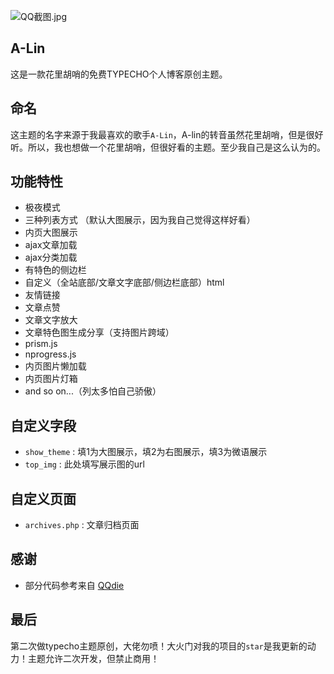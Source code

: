 ![QQ截图.jpg](https://i.loli.net/2020/03/05/gXJ193jSiLBTKZo.jpg)

## A-Lin

这是一款花里胡哨的免费TYPECHO个人博客原创主题。

## 命名

这主题的名字来源于我最喜欢的歌手`A-Lin`，A-lin的转音虽然花里胡哨，但是很好听。所以，我也想做一个花里胡哨，但很好看的主题。至少我自己是这么认为的。

## 功能特性

 - 极夜模式
 - 三种列表方式 （默认大图展示，因为我自己觉得这样好看）
 - 内页大图展示
 - ajax文章加载
 - ajax分类加载
 - 有特色的侧边栏
 - 自定义（全站底部/文章文字底部/侧边栏底部）html
 - 友情链接
 - 文章点赞
 - 文章文字放大
 - 文章特色图生成分享（支持图片跨域）
 - prism.js
 - nprogress.js
 - 内页图片懒加载
 - 内页图片灯箱
 - and so on...（列太多怕自己骄傲）
 
## 自定义字段

 - `show_theme` : 填1为大图展示，填2为右图展示，填3为微语展示
 - `top_img` : 此处填写展示图的url

## 自定义页面

 - `archives.php` : 文章归档页面
 
## 感谢

 - 部分代码参考来自 [QQdie](https://qqdie.com/ "TYPECHO爱好者博客")
 
## 最后

第二次做typecho主题原创，大佬勿喷！大火门对我的项目的`star`是我更新的动力！主题允许二次开发，但禁止商用！
